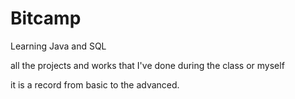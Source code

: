 # Bitcamp

Learning Java and SQL

all the projects and works that I've done during the class or myself

it is a record from basic to the advanced.


